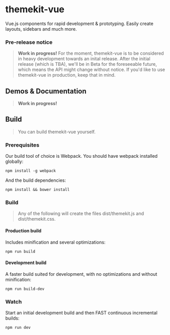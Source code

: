 # themekit-vue

Vue.js components for rapid development & prototyping. Easily create layouts, sidebars and much more.

### Pre-release notice

> **Work in progress!** For the moment, themekit-vue is to be considered in heavy development towards an inital release. After the initial release (which is TBA), we'll be in Beta for the foreseeable future, which means the API might change without notice. If you'd like to use themekit-vue in production, keep that in mind.

## Demos & Documentation

> **Work in progress!**

## Build

> You can build themekit-vue yourself.

### Prerequisites

Our build tool of choice is Webpack. You should have webpack installed globally:

	npm install -g webpack

And the build dependencies:

	npm install && bower install
	
### Build

> Any of the following will create the files dist/themekit.js and dist/themekit.css.

#### Production build

Includes minification and several optimizations:

	npm run build

#### Development build

A faster build suited for development, with no optimizations and without minification:

	npm run build-dev
	
### Watch

Start an initial development build and then FAST continuous incremental builds:

	npm run dev